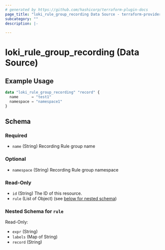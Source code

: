 ```yaml
---
# generated by https://github.com/hashicorp/terraform-plugin-docs
page_title: "loki_rule_group_recording Data Source - terraform-provider-loki"
subcategory: ""
description: |-
  
---
```


# loki_rule_group_recording (Data Source)



## Example Usage

```terraform
data "loki_rule_group_recording" "record" {
  name      = "test1"
  namespace = "namespace1"
}
```

<!-- schema generated by tfplugindocs -->
## Schema

### Required

- `name` (String) Recording Rule group name

### Optional

- `namespace` (String) Recording Rule group namespace

### Read-Only

- `id` (String) The ID of this resource.
- `rule` (List of Object) (see [below for nested schema](#nestedatt--rule))

<a id="nestedatt--rule"></a>
### Nested Schema for `rule`

Read-Only:

- `expr` (String)
- `labels` (Map of String)
- `record` (String)


